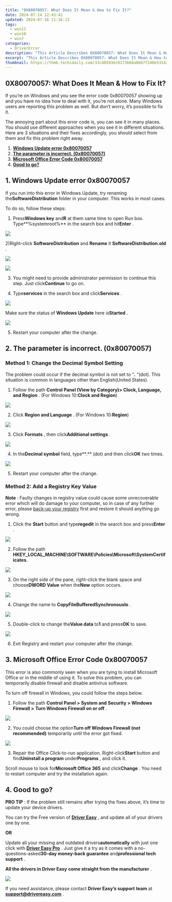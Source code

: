 ```yaml
---
title: "0X80070057: What Does It Mean & How to Fix It?"
date: 2024-07-14 12:43:42
updated: 2024-07-16 11:16:13
tags:
  - win11
  - win10
  - win7
categories:
  - DriverError
description: "This Article Describes 0X80070057: What Does It Mean & How to Fix It?"
excerpt: "This Article Describes 0X80070057: What Does It Mean & How to Fix It?"
thumbnail: https://thmb.techidaily.com/33c48593ec0173b68a8667f248e53142d39bc8c3611fadd3a7f85564f8ade76e.jpg
---
```


## 0X80070057: What Does It Mean & How to Fix It?

 If you’re on Windows and you see the error code 0x80070057 showing up and you have no idea how to deal with it, you’re not alone. Many Windows users are reporting this problem as well. But don’t worry, it’s possible to fix it.

 The annoying part about this error code is, you can see it in many places. You should use different approaches when you see it in different situations. Here are 3 situations and their fixes accordingly, you should select from them and fix this problem right away.

1. [**Windows Update error 0x80070057**](https://technitya.sjv.io/dkpn02)
2. **[The parameter is incorrect. (0x80070057)](#fix2)**
3. **[Microsoft Office Error Code 0x80070057](https://dhgate.sjv.io/5g6yb2)**
4. **[Good to go?](https://lenovo-in.zlvv.net/kj14kn)**

## 1\. Windows Update error 0x80070057

 If you run into this error in Windows Update, try renaming the**SoftwareDistribution** folder in your computer. This works in most cases.

To do so, follow these steps:

 1) Press**Windows key** and**R** at them same time to open Run box. Type**%systemroot%** in the search box and hit**Enter** .

![](https://images.drivereasy.com/wp-content/uploads/2016/07/img_579077283a94a.png)

 2)Right-click **SoftwareDistribution**  and **Rename** it **SoftwareDistribution.old** .

![](https://images.drivereasy.com/wp-content/uploads/2016/07/img_579077f0654e5.png)

![](https://images.drivereasy.com/wp-content/uploads/2016/07/img_5790782d1d925.png)

 3) You might need to provide administrator permission to continue this step. Just click**Continue** to go on.

 4) Type**services** in the search box and click**Services** .

![](https://images.drivereasy.com/wp-content/uploads/2016/07/img_57907ce0b2ec6.png)

 Make sure the status of **Windows Update** here is**Started** .

![](https://images.drivereasy.com/wp-content/uploads/2016/07/img_57907a2431653.png)

5) Restart your computer after the change.

## 2\. The parameter is incorrect. (0x80070057)

### Method 1: Change the Decimal Symbol Setting

 The problem could occur if the decimal symbol is not set to “**.** “(dot). This situation is common in languages other than English(United States).

 1) Follow the path **Control Panel (View by Category)> Clock, Language, and Region** . (For Windows 10:**Clock and Region**)

![](https://images.drivereasy.com/wp-content/uploads/2016/07/img_57904f1a2d58b.png)

 2) Click **Region and Language** . (For Windows 10:**Region**)

![](https://images.drivereasy.com/wp-content/uploads/2016/07/img_57904f364448e.png)

 3) Click **Formats** , then click**Additional settings** .

![](https://images.drivereasy.com/wp-content/uploads/2016/07/img_57904f65d4cb8.png)

 4) In the**Decimal symbol** field, type**.** (dot) and then click**OK** two times.

![](https://images.drivereasy.com/wp-content/uploads/2016/07/img_57904fc16e9e7.png)

5) Restart your computer after the change.

### Method 2: Add a Registry Key Value

**Note** : Faulty changes in registry value could cause some unrecoverable error which will do damage to your computer, so in case of any further error, please [back-up your registry](https://tools.techidaily.com/drivereasy/download/) first and restore it should anything go wrong.

 1) Click the **Start** button and type**regedit** in the search box and press**Enter** .

![](https://images.drivereasy.com/wp-content/uploads/2016/07/img_5790736ebb1b3.png)

 2) Follow the path
 **HKEY\_LOCAL\_MACHINE\\SOFTWARE\\Policies\\Microsoft\\SystemCertificates.**

![](https://images.drivereasy.com/wp-content/uploads/2016/07/img_579073b7d4adf.png)

 3) On the right side of the pane, right-click the blank space and choose**DWORD Value** when the**New** option occurs.

![](https://images.drivereasy.com/wp-content/uploads/2016/07/img_57907416a5d9b.png)

 4) Change the name to **CopyFileBufferedSynchronousIo** .

![](https://images.drivereasy.com/wp-content/uploads/2016/07/img_5790747482ec5.png)

 5) Double-click to change the**Value data** to**1** and press**OK** to save.

![](https://images.drivereasy.com/wp-content/uploads/2016/07/img_579074900718f.png)

6) Exit Registry and restart your computer after the change.

## 3\. Microsoft Office Error Code 0x80070057

 This error is also commonly seen when you are tying to install Microsoft Office or in the middle of using it. To solve this problem, you can temporarily disable firewall and disable antivirus software.

To turn off firewall in Windows, you could follow the steps below.

 1) Follow the path **Control Panel > System and Security > Windows Firewall >** **Turn Windows Firewall on or off** .

![](https://images.drivereasy.com/wp-content/uploads/2016/07/img_579083bc1a8b6.png)

 2) You could choose the option**Turn off Windows Firewall (not recommended)** temporarily until the error got fixed.

![](https://images.drivereasy.com/wp-content/uploads/2016/07/img_579083f1a6a4a.png)

 3) Repair the Office Click-to-run application. Right-click**Start** button and find**Uninstall a program** under**Programs** , and click it.

 Scroll mouse to look for**Microsoft Office 365** and click**Change** . You need to restart computer and try the installation again.

## 4\. Good to go?

**PRO TIP** : If the problem still remains after trying the fixes above, it’s time to update your device drivers.

 You can try the Free version of [**Driver Easy**](https://tools.techidaily.com/drivereasy/download/) , and update all of your drivers one by one.

**OR**

 Update all your missing and outdated drivers**automatically** with just one click with [**Driver Easy Pro**](https://tools.techidaily.com/drivereasy/download/) . Just give it a try as it comes with a no-questions-asked**30-day money-back guarantee** and**professional tech support** .

**All the drivers in Driver Easy** **come straight from** **the manufacturer** .

![](https://images.drivereasy.com/wp-content/uploads/2019/12/update-all-your-drivers-2.jpg)

 If you need assistance, please contact **Driver Easy’s support** **team** at [**support@drivereasy.com**](https://vapordna.pxf.io/vnbxna) .

<ins class="adsbygoogle"
     style="display:block"
     data-ad-format="autorelaxed"
     data-ad-client="ca-pub-7571918770474297"
     data-ad-slot="1223367746"></ins>



<ins class="adsbygoogle"
     style="display:block"
     data-ad-client="ca-pub-7571918770474297"
     data-ad-slot="8358498916"
     data-ad-format="auto"
     data-full-width-responsive="true"></ins>
